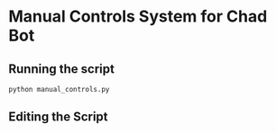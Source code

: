 # Manual Controls System for Chad Bot

## Running the script

`python manual_controls.py`

## Editing the Script

